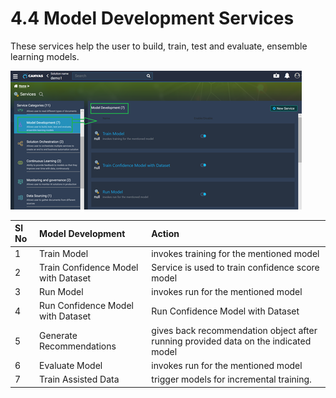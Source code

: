 # 4.4 Model Development Services

These services help the user to build, train, test and evaluate, ensemble learning models.

![](../../../.gitbook/assets/image%20%28211%29.png)



| **Sl No** | **Model Development** | **Action** |
| :--- | :--- | :--- |
| 1 | Train Model | invokes training for the mentioned model |
| 2 | Train Confidence Model with Dataset | Service is used to train confidence score model |
| 3 | Run Model | invokes run for the mentioned model |
| 4 | Run Confidence Model with Dataset | Run Confidence Model with Dataset |
| 5 | Generate Recommendations | gives back recommendation object after running provided data on the indicated model |
| 6 | Evaluate Model | invokes run for the mentioned model |
| 7 | Train Assisted Data | trigger models for incremental training. |

